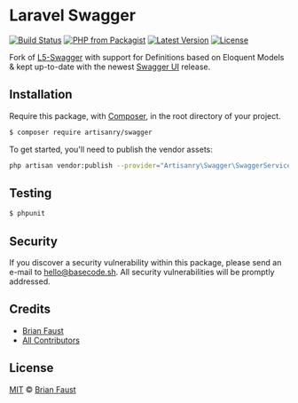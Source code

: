 # Laravel Swagger

[![Build Status](https://img.shields.io/travis/artisanry/Swagger/master.svg?style=flat-square)](https://travis-ci.org/artisanry/Swagger)
[![PHP from Packagist](https://img.shields.io/packagist/php-v/artisanry/swagger.svg?style=flat-square)]()
[![Latest Version](https://img.shields.io/github/release/artisanry/Swagger.svg?style=flat-square)](https://github.com/artisanry/Swagger/releases)
[![License](https://img.shields.io/packagist/l/artisanry/Swagger.svg?style=flat-square)](https://packagist.org/packages/artisanry/Swagger)

Fork of [L5-Swagger](https://github.com/DarkaOnLine/L5-Swagger) with support for Definitions based on Eloquent Models & kept up-to-date with the newest [Swagger UI](https://github.com/swagger-api/swagger-ui) release.

## Installation

Require this package, with [Composer](https://getcomposer.org/), in the root directory of your project.

``` bash
$ composer require artisanry/swagger
```

To get started, you'll need to publish the vendor assets:

```bash
php artisan vendor:publish --provider="Artisanry\Swagger\SwaggerServiceProvider"
```

## Testing

``` bash
$ phpunit
```

## Security

If you discover a security vulnerability within this package, please send an e-mail to hello@basecode.sh. All security vulnerabilities will be promptly addressed.

## Credits

- [Brian Faust](https://github.com/faustbrian)
- [All Contributors](../../contributors)

## License

[MIT](LICENSE) © [Brian Faust](https://basecode.sh)
